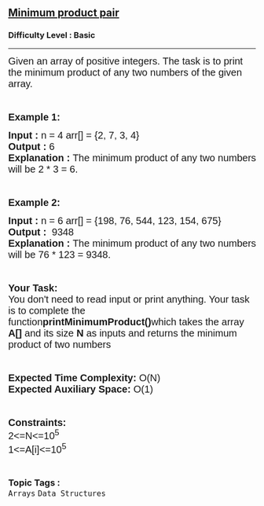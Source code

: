<h2><a href="https://www.geeksforgeeks.org/problems/minimum-product-pair3608/1?page=8&difficulty=Basic,Easy&status=unsolved&sortBy=submissions">Minimum product pair</a></h2><h3>Difficulty Level : Basic</h3><hr><div class="problems_problem_content__Xm_eO"><p><span style="font-family:arial,helvetica,sans-serif"><span style="font-size:20px">Given an array of positive integers. The task is to print the minimum product of any two numbers of the given array.</span></span></p>

<p>&nbsp;</p>

<p><span style="font-family:arial,helvetica,sans-serif"><span style="font-size:20px"><strong>Example 1:</strong></span></span></p>

<pre><span style="font-family:arial,helvetica,sans-serif"><span style="font-size:20px"><strong>Input : </strong>n = 4 arr[] = {2, 7, 3, 4}
<strong>Output : </strong>6
<strong>Explanation : </strong>The minimum product of any two numbers
will be 2 * 3 = 6.</span></span></pre>

<p>&nbsp;</p>

<p><span style="font-family:arial,helvetica,sans-serif"><span style="font-size:20px"><strong>Example 2:</strong></span></span></p>

<pre><span style="font-family:arial,helvetica,sans-serif"><span style="font-size:20px"><strong>Input : </strong>n = 6 arr[] = {198, 76, 544, 123, 154, 675}
<strong>Output :  </strong>9348
<strong>Explanation : </strong>The minimum product of any two numbers
will be 76 * 123 = 9348.</span></span></pre>

<p>&nbsp;</p>

<p><span style="font-family:arial,helvetica,sans-serif"><span style="font-size:20px"><strong>Your Task:</strong><br>
You don't need to read input or print anything. Your task is to complete the function<strong>printMinimumProduct()</strong>which takes the array <strong>A[]</strong> and its size <strong>N</strong><strong> </strong>as inputs and returns the minimum product of two numbers</span></span></p>

<p>&nbsp;</p>

<p><span style="font-family:arial,helvetica,sans-serif"><span style="font-size:20px"><strong>Expected Time Complexity:</strong> O(N)<br>
<strong>Expected Auxiliary Space:</strong> O(1)</span></span></p>

<p>&nbsp;</p>

<p><span style="font-family:arial,helvetica,sans-serif"><span style="font-size:20px"><strong>Constraints:</strong><br>
2&lt;=N&lt;=10<sup>5</sup><br>
1&lt;=A[i]&lt;=10<sup>5</sup></span></span></p>
</div><br><p><span style=font-size:18px><strong>Topic Tags : </strong><br><code>Arrays</code>&nbsp;<code>Data Structures</code>&nbsp;